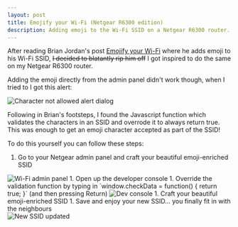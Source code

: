 ```yaml
---
layout: post
title: Emojify your Wi-Fi (Netgear R6300 edition)
description: Adding emoji to the Wi-Fi SSID on a Netgear R6300 router.
---
```


After reading Brian Jordan's post [Emojify your Wi-Fi](https://medium.com/@bcjordan/emojify-your-wi-fi-c01f4ac0b0ab#.w7pul5myi) where he adds emoji to his Wi-Fi SSID, <strike>I decided to blatantly rip him off</strike> I got inspired to do the same on my Netgear R6300 router.

Adding the emoji directly from the admin panel didn't work though, when I tried to I got this alert:

<img alt="Character not allowed alert dialog" class="no-border" src="/assets/posts/emojify_wifi/not-allowed-alert@2x.png" srcset="/assets/posts/emojify_wifi/not-allowed-alert.png 1x, /assets/posts/emojify_wifi/not-allowed-alert@2x.png 2x">

Following in Brian's footsteps, I found the Javascript function which validates the characters in an SSID and overrode it to always return true. This was enough to get an emoji character accepted as part of the SSID!

To do this yourself you can follow these steps:

1. Go to your Netgear admin panel and craft your beautiful emoji-enriched SSID
<img alt="Wi-Fi admin panel" class="no-border" src="/assets/posts/emojify_wifi/admin-panel@2x.png" srcset="/assets/posts/emojify_wifi/admin-panel.png 1x, /assets/posts/emojify_wifi/admin-panel@2x.png 2x">
1. Open up the developer console
1. Override the validation function by typing in `window.checkData = function() { return true; }` (and then pressing Return)
<img alt="Dev console" class="no-border" src="/assets/posts/emojify_wifi/dev-console@2x.png" srcset="/assets/posts/emojify_wifi/dev-console.png 1x, /assets/posts/emojify_wifi/dev-console@2x.png 2x">
1. Craft your beautiful emoji-enriched SSID
1. Save and enjoy your new SSID... you finally fit in with the neighbours
<br>
<img alt="New SSID updated" src="/assets/posts/emojify_wifi/wifi-ssids@2x.png" srcset="/assets/posts/emojify_wifi/wifi-ssids.png 1x, /assets/posts/emojify_wifi/wifi-ssids@2x.png 2x">
